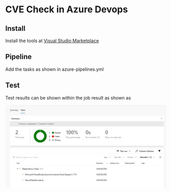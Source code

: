 # CVE Check in Azure Devops 

## Install

Install the tools at [Visual Studio Marketplace](https://marketplace.visualstudio.com/items?itemName=dependency-check.dependencycheck)

## Pipeline

Add the tasks as shown in azure-pipelines.yml

## Test

Test results can be shown within the job result as shown as 

![TestResult](img/TestResults.jpg)
